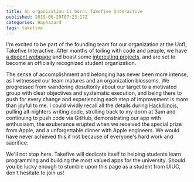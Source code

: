 ```yaml
---
title: An organization is born: Takefive Interactive
published: 2015-06-29T07:23:17Z
categories: Haphazard
tags: takefive
---
```


<p>I'm excited to be part of the founding team for our organization at the UofI, Takefive Interactive. After months of toiling with code and people, we have <a href="http://www.takefiveinteractive.com/" target="_blank">a decent webpage</a> and boast some <a href="http://github.com/TakefiveInteractive/WeatherMap" target="_blank">interesting projects</a>, and are set to become an officially recognized student organization.</p><p>The sense of accomplishment and belonging has never been more intense, as I witnessed our team matures and an organization blossoms. We progressed from wandering desultorily about our target to a motivated group with clear objectives and systematic execution, and being there to push for every change and experiencing each step of improvement is more than joyful to me. I could vividly recall all the details during <a href="http://www.hackillinois.org/" target="_blank">HackIllinois</a>, pulling all-nighters writing code, strolling back to my dorm at 3am and continuing to push code via GitHub, demonstrating our app with enthusiasm, the exuberance erupted when we received the special prize from Apple, and a unforgettable dinner with Apple engineers. We would have never achieved this if not because of everyone's hard work and sacrifice.</p><p>We'll not stop here. Takefive will dedicate itself to helping students learn programming and building the most valued apps for the university. Should you be lucky enough to stumble upon this page as a student from UIUC, don't hesitate to join us!</p>


